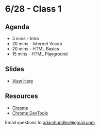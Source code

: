 # 6/28 - Class 1

## Agenda

* 5 mins - Intro
* 20 mins - Internet Vocab
* 20 mins - HTML Basics
* 15 mins - HTML Playground

## Slides
* [View Here](https://www.icloud.com/keynote/0J6KQbrA_A_mEnZqwTRSn8D7g#fare%5Fharbor%5Fclass%5Fone)

## Resources

* [Chrome](https://www.google.com/chrome/browser/desktop/)
* [Chrome DevTools](https://developer.chrome.com/devtools)

Email questions to adamhundley@gmail.com
